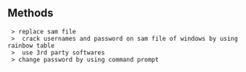 ## Methods


     > replace sam file
     >  crack usernames and password on sam file of windows by using rainbow table
     >  use 3rd party softwares
     > change password by using command prompt
